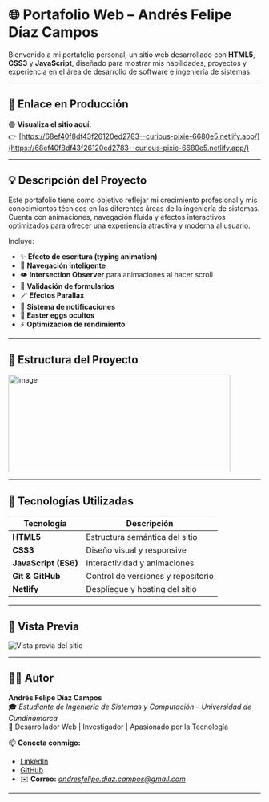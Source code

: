 # 🌐 Portafolio Web – Andrés Felipe Díaz Campos

Bienvenido a mi portafolio personal, un sitio web desarrollado con **HTML5**, **CSS3** y **JavaScript**, diseñado para mostrar mis habilidades, proyectos y experiencia en el área de desarrollo de software e ingeniería de sistemas.

---

## 🚀 Enlace en Producción

🟢 **Visualiza el sitio aquí:**  
👉 [https://68ef40f8df43f26120ed2783--curious-pixie-6680e5.netlify.app/](https://68ef40f8df43f26120ed2783--curious-pixie-6680e5.netlify.app/)

---

## 💡 Descripción del Proyecto

Este portafolio tiene como objetivo reflejar mi crecimiento profesional y mis conocimientos técnicos en las diferentes áreas de la ingeniería de sistemas.  
Cuenta con animaciones, navegación fluida y efectos interactivos optimizados para ofrecer una experiencia atractiva y moderna al usuario.

Incluye:
- ✨ **Efecto de escritura (typing animation)**
- 🎯 **Navegación inteligente**
- 👁️ **Intersection Observer** para animaciones al hacer scroll
- 🧩 **Validación de formularios**
- 🪄 **Efectos Parallax**
- 🔔 **Sistema de notificaciones**
- 🧠 **Easter eggs ocultos**
- ⚡ **Optimización de rendimiento**

---

## 🧱 Estructura del Proyecto
<img width="443" height="195" alt="image" src="https://github.com/user-attachments/assets/8d254896-d39e-45d7-b19c-ea03ba34b92f" />


---

## 🧠 Tecnologías Utilizadas

| Tecnología | Descripción |
|-------------|-------------|
| **HTML5** | Estructura semántica del sitio |
| **CSS3** | Diseño visual y responsive |
| **JavaScript (ES6)** | Interactividad y animaciones |
| **Git & GitHub** | Control de versiones y repositorio |
| **Netlify** | Despliegue y hosting del sitio |

---

## 📸 Vista Previa

![Vista previa del sitio](img/imagen1.png)

---

## 👨‍💻 Autor

**Andrés Felipe Díaz Campos**  
🎓 *Estudiante de Ingeniería de Sistemas y Computación – Universidad de Cundinamarca*  
💼 Desarrollador Web | Investigador | Apasionado por la Tecnología  

📫 **Conecta conmigo:**
- [LinkedIn](https://www.linkedin.com/in/andres-felipe-diaz-campos-398245207/)
- [GitHub](https://github.com/pipediaz1234)
- ✉️ **Correo:** *andresfelipe.diaz.campos@gmail.com*

---

